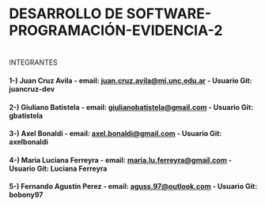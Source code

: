 # DESARROLLO DE SOFTWARE-PROGRAMACIÓN-EVIDENCIA-2
<h1></h1> INTEGRANTES

#### 1-) Juan Cruz Avila - email: juan.cruz.avila@mi.unc.edu.ar - Usuario Git: juancruz-dev
#### 2-) Giuliano Batistela - email: giulianobatistela@gmail.com - Usuario Git: gbatistela
#### 3-) Axel Bonaldi - email: axel.bonaldi@gmail.com - Usuario Git: axelbonaldi
#### 4-) Maria Luciana Ferreyra - email: maria.lu.ferreyra@gmail.com - Usuario Git: Luciana Ferreyra
#### 5-) Fernando Agustin Perez - email: aguss.97@outlook.com - Usuario Git: bobony97
